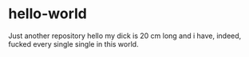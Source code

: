 # hello-world
Just another repository
hello my dick is 20 cm long and i have, indeed, fucked every single single in this world.
